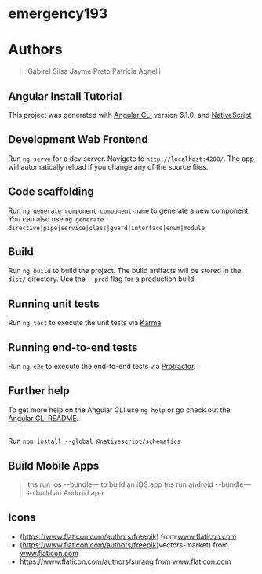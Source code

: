 

# emergency193

# Authors

> Gabirel Silsa
> Jayme Preto
> Patrícia Agnelli

## Angular Install Tutorial

This project was generated with [Angular CLI](https://github.com/angular/angular-cli) version 6.1.0. and [NativeScript](https://blog.angular.io/apps-that-work-natively-on-the-web-and-mobile-9b26852495e7)

## Development Web Frontend

Run `ng serve` for a dev server. Navigate to `http://localhost:4200/`. The app will automatically reload if you change any of the source files.

## Code scaffolding

Run `ng generate component component-name` to generate a new component. You can also use `ng generate directive|pipe|service|class|guard|interface|enum|module`.

## Build

Run `ng build` to build the project. The build artifacts will be stored in the `dist/` directory. Use the `--prod` flag for a production build.

## Running unit tests

Run `ng test` to execute the unit tests via [Karma](https://karma-runner.github.io).

## Running end-to-end tests

Run `ng e2e` to execute the end-to-end tests via [Protractor](http://www.protractortest.org/).

## Further help

To get more help on the Angular CLI use `ng help` or go check out the [Angular CLI README](https://github.com/angular/angular-cli/blob/master/README.md).

## 

Run `npm install --global @nativescript/schematics`

## Build Mobile Apps

>tns run ios --bundle— to build an iOS app
>tns run android --bundle — to build an Android app


## Icons
- (https://www.flaticon.com/authors/freepik) from www.flaticon.com 
- (https://www.flaticon.com/authors/freepik)vectors-market) from www.flaticon.com 
- https://www.flaticon.com/authors/surang from www.flaticon.com 